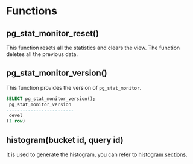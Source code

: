 # Functions

## pg_stat_monitor_reset()

This function resets all the statistics and clears the view. The function deletes all the previous data.

## pg_stat_monitor_version()

This function provides the version of `pg_stat_monitor`.

```sql
SELECT pg_stat_monitor_version();
 pg_stat_monitor_version
-------------------------
 devel
(1 row)
```

## histogram(bucket id, query id)

It is used to generate the histogram, you can refer to [histogram sections](user_guide.md#histogram).